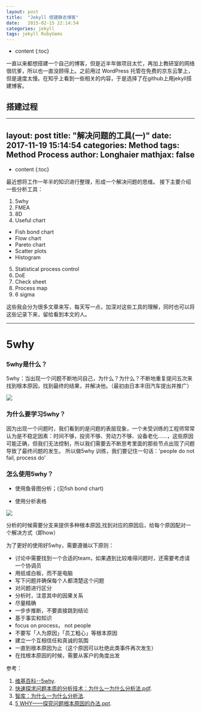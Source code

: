 ```yaml
---
layout: post
title:  "Jekyll 搭建静态博客"
date:   2015-02-15 22:14:54
categories: jekyll
tags: jekyll RubyGems
---
```


* content
{:toc}

一直以来都想搭建一个自己的博客，但是近半年做项目太忙，再加上教研室的网络很坑爹，所以也一直没顾得上。之前用过 WordPress 托管在免费的京东云擎上，但是速度太慢。在知乎上看到一些相关的内容，于是选择了在github上用jekyll搭建博客。





## 搭建过程
---
layout: post
title:  "解决问题的工具(一)"
date:   2017-11-19 15:14:54
categories: Method
tags: Method Process
author: Longhaier
mathjax: false
---

* content
{:toc}

最近想将工作一年半的知识进行整理，形成一个解决问题的思维。
接下主要介绍一些分析工具：





1. 5why
2. FMEA
3. 8D
4. Useful chart
 - Fish bond chart
 - Flow chart
 - Pareto chart
 - Scatter plots
 - Histogram
5. Statistical process control
6. DoE
7. Check sheet
8. Process map
9. 6 sigma


这些我会分为很多文章来写，每天写一点，加深对这些工具的理解，同时也可以将这些记录下来，留给看到本文的人。

***
# 5why

### 5why是什么？

5why：当出现一个问题不断地问自己，为什么？为什么？不断地重复提问五次来找到根本原因，找到最终的结果，并解决他。（最初由日本丰田汽车提出并推广）

![](http://wiki.mbalib.com/w/images/8/8f/5why.jpg)

### 为什么要学习5why？

因为出现一个问题时，我们看到的是问题的表层现象，一个未受训练的工程师常常认为是不稳定因素：时间不够，投资不够、劳动力不够、设备老化......，这些原因可能正确，但我们无法控制，所以我们需要去不断思考里面的那些节点出现了问题导致了最终问题的发生。
所以做5why 训练，我们要记住一句话：'people do not fail, process do'

### 怎么使用5why？

- 使用鱼骨图分析；(见fish bond chart)

- 使用分析表格

![](https://4.bp.blogspot.com/_ilVgx1VRxIY/SlLnm61ApQI/AAAAAAAAAKI/e81NW3lyYRc/s400/5-why4.png)


分析的时候需要分支来提供多种根本原因,找到对应的原因后，给每个原因配对一个解决方式（即how）

为了更好的使用好5why，需要遵循以下原则：

- 讨论中需要找到一个合适的team，如果遇到比较难得问题时，还需要考虑请一个协调员
- 用纸或白板，而不是电脑
- 写下问题并确保每个人都清楚这个问题
- 对问题进行区分
- 分析时，注意其中的因果关系
- 尽量精确
- 一步步推断，不要直接跳到结论
- 基于事实和知识
- focus on process， not people
- 不要写「人为原因」「员工粗心」等根本原因
- 建立一个互相信任和真诚的氛围
- 一直到根本原因为止（这个原因可以杜绝此类事件再次发生）
- 在找根本原因的时候，需要从客户的角度出发

参考：

1. [维基百科--5why](https://en.wikipedia.org/wiki/5_Whys). 
2. [快速探求问题本质的分析技术：为什么一为什么分析法.pdf](http://doc.mbalib.com/view/63049a1bb421c937ce983655c62621f3.html). 
3. [智库：为什么一为什么分析法](http://wiki.mbalib.com/wiki/5_WHY%E5%88%86%E6%9E%90). 
4. [5 WHY——探究问题根本原因的办法.ppt](http://doc.mbalib.com/view/6f47175d943d5a3a5ea3f6992917c6a5.html). 












